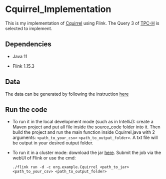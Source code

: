 # Cquirrel_Implementation
This is my implementation of [Cquirrel](https://cse.hkust.edu.hk/~yike/Cquirrel.pdf) using Flink. The Query 3 of [TPC-H](https://www.tpc.org/tpch/) is selected to implement.

## Dependencies
+ Java 11

+ Flink 1.15.3

## Data
The data can be generated by following the instruction [here](https://github.com/hkustDB/Cquirrel-release)

## Run the code
+ To run it in the local development mode (such as in IntelliJ): create a Maven project and put all file inside the source_code folder into it. Then build the project and run the main function inside Cquirrel.java with 2 arguments: `<path_to_your_csv>` `<path_to_output_folder>`. A txt file will be output in your desired output folder.

+ To run it in a cluster mode: download the jar [here](https://drive.google.com/file/d/1Kip3pwCEl0JabmOvcY8RLF4jrPvo_mpE/view?usp=drive_link). Submit the job via the webUI of Flink or use the cmd:
  
  `./flink run -d -c org.example.Cquirrel <path_to_jar> <path_to_your_csv> <path_to_output_folder>`

